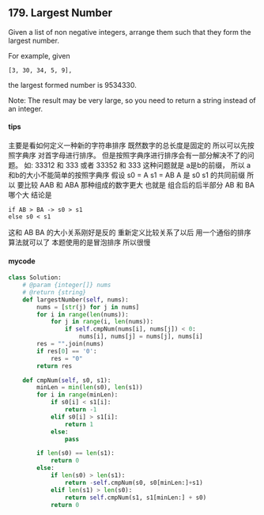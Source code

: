 ##  179. Largest Number

Given a list of non negative integers, arrange them such that they form the largest number.

For example, given 
```
[3, 30, 34, 5, 9],
```
 the largest formed number is 9534330.

Note: The result may be very large, so you need to return a string instead of an integer.


#### tips
主要是看如何定义一种新的字符串排序  既然数字的总长度是固定的 所以可以先按照字典序 对首字母进行排序。 但是按照字典序进行排序会有一部分解决不了的问题。 如: 33312 和 333
或者 33352 和 333
这种问题就是 a是b的前缀， 所以 a 和b的大小不能简单的按照字典序 
假设 s0 = A s1 = AB A 是 s0 s1 的共同前缀 所以 要比较 AAB 和 ABA 那种组成的数字更大 
也就是 组合后的后半部分 AB 和 BA 哪个大  结论是
```
if AB > BA -> s0 > s1
else s0 < s1 
```
这和 AB BA 的大小关系刚好是反的 重新定义比较关系了以后 用一个通俗的排序算法就可以了 本题使用的是冒泡排序 所以很慢

#### mycode
```Python
class Solution:
    # @param {integer[]} nums
    # @return {string}
    def largestNumber(self, nums):
        nums = [str(j) for j in nums]
        for i in range(len(nums)):
            for j in range(i, len(nums)):
                if self.cmpNum(nums[i], nums[j]) < 0:
                    nums[i], nums[j] = nums[j], nums[i]
        res = "".join(nums)
        if res[0] == '0':
            res = "0"
        return res

    def cmpNum(self, s0, s1):
        minLen = min(len(s0), len(s1))
        for i in range(minLen):
            if s0[i] < s1[i]:
                return -1
            elif s0[i] > s1[i]:
                return 1
            else:
                pass

        if len(s0) == len(s1):
            return 0
        else:
            if len(s0) > len(s1):
                return -self.cmpNum(s0, s0[minLen:]+s1)
            elif len(s1) > len(s0):
                return self.cmpNum(s1, s1[minLen:] + s0)
            return 0
```
